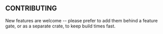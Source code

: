 ## CONTRIBUTING

New features are welcome -- please prefer to add them behind a feature gate, or as a separate crate, to keep build times fast.

